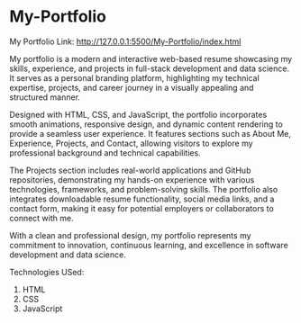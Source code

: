 # My-Portfolio

My Portfolio Link: http://127.0.0.1:5500/My-Portfolio/index.html

My portfolio is a modern and interactive web-based resume showcasing my skills, experience, and projects in full-stack development and data science. It serves as a personal branding platform, highlighting my technical expertise, projects, and career journey in a visually appealing and structured manner.

Designed with HTML, CSS, and JavaScript, the portfolio incorporates smooth animations, responsive design, and dynamic content rendering to provide a seamless user experience. It features sections such as About Me, Experience, Projects, and Contact, allowing visitors to explore my professional background and technical capabilities.

The Projects section includes real-world applications and GitHub repositories, demonstrating my hands-on experience with various technologies, frameworks, and problem-solving skills. The portfolio also integrates downloadable resume functionality, social media links, and a contact form, making it easy for potential employers or collaborators to connect with me.

With a clean and professional design, my portfolio represents my commitment to innovation, continuous learning, and excellence in software development and data science.

Technologies USed:
1. HTML
2. CSS
3.  JavaScript
